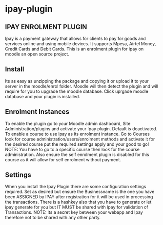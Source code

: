 # ipay-plugin
IPAY ENROLMENT PLUGIN
------------------------------------------------------------------
Ipay is a payment gateway that allows for clients to pay for goods and services online and using mobile devices.
It supports Mpesa, Airtel Money, Credit Cards and Debit Cards.
This is an enrolment plugin for ipay on moodle an open source project.

Install
-------------------------------------------------------------------
Its as easy as unzipping the package and copying it or upload it to your server in the moodle/enrol folder.
Moodle will then detect the plugin and will require for you to upgrade the moodle database. Click uprgade moodle
database and your plugin is installed.

Enrolment Instances
-------------------------------------------------------------------
To enable the plugin go to your Moodle admin dashboard, Site Administration/plugins and activate your Ipay plugin.
Default is deactivated.
To enable a course to use Ipay as its enrolment instance. Go to Courses look for course administration/users/enrolment methods
and activate it for the desired course put the required settings apply and your good to go!
NOTE: You have to go to a specific course then look for the course administration. Also ensure the self enrolment plugin is disabled
for this course as it will allow for self enrolment without payment.

Settings
-------------------------------------------------------------------

When you install the Ipay Plugin there are some configuration settings required. Set as desired but ensure the Businessname is
the one you have been ASSIGNED by IPAY after registration for it will be used in processing the transactions.
There is a hashkey also that you have to generate or let ipay generate for you but IT MUST be shared with Ipay for validation of 
Transactions. NOTE: Its a secret key between your webapp and Ipay therefore not to be shared with any other party.
